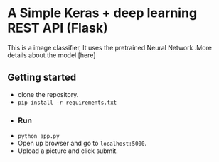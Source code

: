 # A Simple Keras + deep learning REST API (Flask)
This is a image classifier, It uses the pretrained Neural Network .More details about the model [here]

## Getting started
* clone the repository.
* `pip install -r requirements.txt`
* ### Run
* `python app.py`
* Open up browser and go to `localhost:5000`.
* Upload a picture and click submit.
